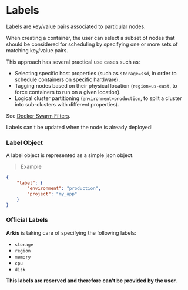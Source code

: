 # Labels

Labels are key/value pairs associated to particular nodes.

When creating a container, the user can select a subset of nodes that should
be considered for scheduling by specifying one or more sets of matching
key/value pairs.

This approach has several practical use cases such as:

- Selecting specific host properties (such as `storage=ssd`, in order to schedule
containers on specific hardware).
- Tagging nodes based on their physical location (`region=us-east`, to force
containers to run on a given location).
- Logical cluster partitioning (`environment=production`, to split a cluster into
sub-clusters with different properties).

See [Docker Swarm Filters](https://docs.docker.com/swarm/scheduler/filter/).

<aside class="warning">
Labels can't be updated when the node is already deployed!
</aside>

### Label Object

A label object is represented as a simple json object.

> Example

```json
{
    "label": {
        "environment": "production",
        "project": "my_app"
    }
}
```

### Official Labels

**Arkis** is taking care of specifying the following labels:

- `storage`
- `region`
- `memory`
- `cpu`
- `disk`

**This labels are reserved and therefore can't be provided by the user.**

